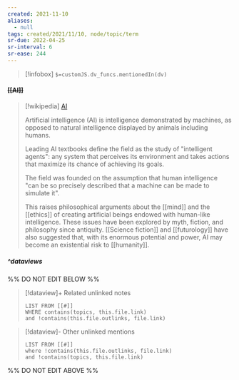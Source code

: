 ```yaml
---
created: 2021-11-10
aliases:
  - null
tags: created/2021/11/10, node/topic/term 
sr-due: 2022-04-25
sr-interval: 6
sr-ease: 244
---
```

> [!infobox]
`$=customJS.dv_funcs.mentionedIn(dv)`

#### <s class="topic-title">[[AI]]</s>

> [!wikipedia] [AI](https://en.wikipedia.org/wiki/Artificial%20intelligence)
> 
> Artificial intelligence (AI) is intelligence demonstrated by machines, as opposed to natural intelligence displayed by animals including humans.
> 
> Leading AI textbooks define the field as the study of "intelligent agents": any system that perceives its environment and takes actions that maximize its chance of achieving its goals.
> 
> The field was founded on the assumption that human intelligence "can be so precisely described that a machine can be made to simulate it".
> 
> This raises philosophical arguments about the [[mind]] and the [[ethics]] of creating artificial beings endowed with human-like intelligence. These issues have been explored by myth, fiction, and philosophy since antiquity. [[Science fiction]] and [[futurology]] have also suggested that, with its enormous potential and power, AI may become an existential risk to [[humanity]].

##### ^dataviews

%% DO NOT EDIT BELOW %%
> [!dataview]+ Related unlinked notes
> ```dataview
> LIST FROM [[#]]
> WHERE contains(topics, this.file.link)
> and !contains(this.file.outlinks, file.link)
> ```
 
> [!dataview]- Other unlinked mentions
> ```dataview
> LIST FROM [[#]]
> where !contains(this.file.outlinks, file.link)
> and !contains(topics, this.file.link)
> ```

%% DO NOT EDIT ABOVE %%